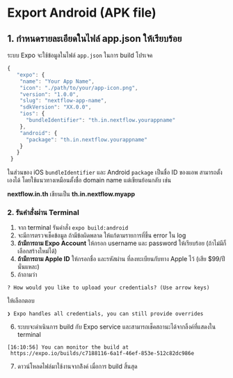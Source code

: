 
# Export Android (APK file)

## 1. กำหนดรายละเอียดในไฟล์ app.json ให้เรียบร้อย

ระบบ Expo จะใช้ข้อมูลในไฟล์ `app.json` ในการ build โปรเจค 

```js
{
   "expo": {
    "name": "Your App Name",
    "icon": "./path/to/your/app-icon.png",
    "version": "1.0.0",
    "slug": "nextflow-app-name",
    "sdkVersion": "XX.0.0",
    "ios": {
      "bundleIdentifier": "th.in.nextflow.yourappname"
    },
    "android": {
      "package": "th.in.nextflow.yourappname"
    }
   }
 }
```

ในส่วนของ iOS `bundleIdentifier` และ Android `package` เป็นชื่อ ID ของแอพ สามารถตั้งเองได้ โดยใช้แนวทางเหมือนตั้งชื่อ domain name แต่เขียนย้อนกลับ เช่น

**nextflow.in.th** เขียนเป็น **th.in.nextflow.myapp**


### 2. รันคำสั่งผ่าน Terminal

1. จาก terminal รันคำสั่ง `expo build:android`
2. จะมีการตรวจเช็คข้อมูล ถ้ามีข้อผิดพลาด ให้แก้ตามรายการที่ขึ้น error ใน log
3. **ถ้ามีการถาม Expo Account** ให้กรอก username และ password ให้เรียบร้อย (ถ้าไม่มีก็เลือกสร้างใหม่ได้)
4. **ถ้ามีการถาม Apple ID** ให้กรอกชื่อ และรหัสผ่าน ที่ลงทะเบียนกับทาง Apple ไว้ (เสีย $99/ปี นั่นแหละ)
5. ถ้าถามว่า

```
? How would you like to upload your credentials? (Use arrow keys)
```

ให้เลือกตอบ

```
❯ Expo handles all credentials, you can still provide overrides 
```

6. ระบบจะดำเนินการ build กับ Expo service และสามารถเช็คสถานะได้จากลิ้งค์ที่แสดงใน terminal 

```
[16:10:56] You can monitor the build at
 https://expo.io/builds/c7188116-6a1f-46ef-853e-512c82dc986e
```

7. ดาวน์โหลดไฟล์มาใช้งานจากล้ิงค์ เมื่อการ build สิ้นสุด